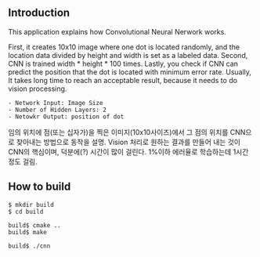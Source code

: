 ## Introduction  

This application explains how Convolutional Neural Nerwork works.  

First, it creates 10x10 image where one dot is located randomly, and the location data divided by height and width is set as a labeled data. Second, CNN is trained width * height * 100 times. Lastly, you check if CNN can predict the position that the dot is located with minimum error rate. Usually, It takes long time to reach an acceptable result, because it needs to do vision processing.     
  
	- Network Input: Image Size 
	- Number of Hidden Layers: 2
	- Netowkr Output: position of dot

임의 위치에 점(또는 십자가)을 찍은 이미지(10x10사이즈)에서 그 점의 위치를 CNN으로 찾아내는 방법으로 동작을 설명. Vision 처리로 원하는 결과를 만들어 내는 것이 CNN의 핵심이며, 덕분에(?) 시간이 많이 걸린다. 1%이하 에러율로 학습하는데 1시간 정도 걸림.     
  
## How to build  
  
	$ mkdir build   
	$ cd build  
  
	build$ cmake ..  
	build$ make  

	build$ ./cnn  
